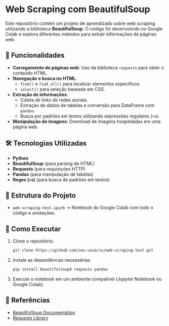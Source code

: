 # Web Scraping com BeautifulSoup

Este repositório contém um projeto de aprendizado sobre web scraping utilizando a biblioteca **BeautifulSoup**. O código foi desenvolvido no Google Colab e explora diferentes métodos para extrair informações de páginas web.

## 📌 Funcionalidades

- **Carregamento de páginas web**: Uso da biblioteca `requests` para obter o conteúdo HTML.
- **Navegação e busca no HTML**:
  - `find()` e `find_all()` para localizar elementos específicos.
  - `select()` para seleção baseada em CSS.
- **Extração de informações**:
  - Coleta de links de redes sociais.
  - Extração de dados de tabelas e conversão para DataFrame com `pandas`.
  - Busca por padrões em textos utilizando expressões regulares (`re`).
- **Manipulação de imagens**: Download de imagens hospedadas em uma página web.

## 🛠 Tecnologias Utilizadas

- **Python**
- **BeautifulSoup** (para parsing de HTML)
- **Requests** (para requisições HTTP)
- **Pandas** (para manipulação de tabelas)
- **Regex (`re`)** (para busca de padrões em textos)

## 📂 Estrutura do Projeto

- `web-scraping-test.ipynb` → Notebook do Google Colab com todo o código e anotações.

## 🚀 Como Executar

1. Clone o repositório:
   ```sh
   git clone https://github.com/seu-usuario/web-scraping-test.git
   ```
2. Instale as dependências necessárias:
   ```sh
   pip install beautifulsoup4 requests pandas
   ```
3. Execute o notebook em um ambiente compatível (Jupyter Notebook ou Google Colab).

## 📌 Referências

- [BeautifulSoup Documentation](https://www.crummy.com/software/BeautifulSoup/bs4/doc/)
- [Requests Library](https://docs.python-requests.org/en/latest/)
